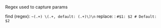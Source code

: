Regex used to capture params

find (regex): `~(.+) \(.+, default: (.+)\)\n`
replace: : `#$1: $2 # Default: $2 `
